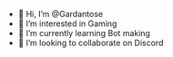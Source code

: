 - 👋 Hi, I’m @Gardantose
- 👀 I’m interested in Gaming
- 🌱 I’m currently learning Bot making
- 💞️ I’m looking to collaborate on Discord

<!---
Gardantose/Gardantose is a ✨ special ✨ repository because its `README.md` (this file) appears on your GitHub profile.
You can click the Preview link to take a look at your changes.
--->
